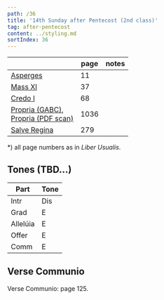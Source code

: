 ```yaml
---
path: /36
title: '14th Sunday after Pentecost (2nd class)'
tag: after-pentecost
content: ../styling.md
sortIndex: 36
---
```


|   | page | notes   |
|---|---|---|
| [Asperges](/pdf/asperges.pdf) | 11 ||
| [Mass XI](/pdf/xi.pdf) | 37 ||
| [Credo I](/pdf/credo-i.pdf) | 68 ||
| [Propria (GABC)](https://bbloomf.github.io/jgabc/propers.html#sunday=Pent14),<br>[Propria (PDF scan)](/pdf/14th-sunday-after-pentecost.pdf)  | 1036 ||
| [Salve Regina](/pdf/salve-regina.pdf)  | 279  ||

*) all page numbers as in _Liber Usualis_.

## Tones (TBD...)

| Part  | Tone |
|---|---|
| Intr | Dis |
| Grad | E |
| Allelúia | E |
| Offer | E |
| Comm | E |

## Verse Communio
Verse Communio: page 125.
